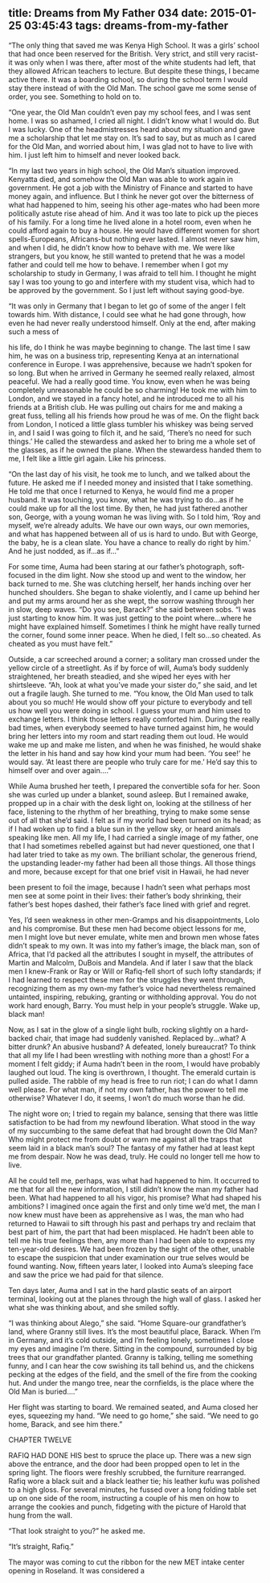title: Dreams from My Father 034
date: 2015-01-25 03:45:43
tags: dreams-from-my-father
---

“The only thing that saved me was Kenya High School. It was a girls’ school that had once been reserved for the British. Very strict, and still very racist-it was only when I was there, after most of the white students had left, that they allowed African teachers to lecture. But despite these things, I became active there. It was a boarding school, so during the school term I would stay there instead of with the Old Man. The school gave me some sense of order, you see. Something to hold on to.

“One year, the Old Man couldn’t even pay my school fees, and I was sent home. I was so ashamed, I cried all night. I didn’t know what I would do. But I was lucky. One of the headmistresses heard about my situation and gave me a scholarship that let me stay on. It’s sad to say, but as much as I cared for the Old Man, and worried about him, I was glad not to have to live with him. I just left him to himself and never looked back.

“In my last two years in high school, the Old Man’s situation improved. Kenyatta died, and somehow the Old Man was able to work again in government. He got a job with the Ministry of Finance and started to have money again, and influence. But I think he never got over the bitterness of what had happened to him, seeing his other age-mates who had been more politically astute rise ahead of him. And it was too late to pick up the pieces of his family. For a long time he lived alone in a hotel room, even when he could afford again to buy a house. He would have different women for short spells-Europeans, Africans-but nothing ever lasted. I almost never saw him, and when I did, he didn’t know how to behave with me. We were like strangers, but you know, he still wanted to pretend that he was a model father and could tell me how to behave. I remember when I got my scholarship to study in Germany, I was afraid to tell him. I thought he might say I was too young to go and interfere with my student visa, which had to be approved by the government. So I just left without saying good-bye.

“It was only in Germany that I began to let go of some of the anger I felt towards him. With distance, I could see what he had gone through, how even he had never really understood himself. Only at the end, after making such a mess of

his life, do I think he was maybe beginning to change. The last time I saw him, he was on a business trip, representing Kenya at an international conference in Europe. I was apprehensive, because we hadn’t spoken for so long. But when he arrived in Germany he seemed really relaxed, almost peaceful. We had a really good time. You know, even when he was being completely unreasonable he could be so charming! He took me with him to London, and we stayed in a fancy hotel, and he introduced me to all his friends at a British club. He was pulling out chairs for me and making a great fuss, telling all his friends how proud he was of me. On the flight back from London, I noticed a little glass tumbler his whiskey was being served in, and I said I was going to filch it, and he said, ‘There’s no need for such things.’ He called the stewardess and asked her to bring me a whole set of the glasses, as if he owned the plane. When the stewardess handed them to me, I felt like a little girl again. Like his princess.

“On the last day of his visit, he took me to lunch, and we talked about the future. He asked me if I needed money and insisted that I take something. He told me that once I returned to Kenya, he would find me a proper husband. It was touching, you know, what he was trying to do...as if he could make up for all the lost time. By then, he had just fathered another son, George, with a young woman he was living with. So I told him, ‘Roy and myself, we’re already adults. We have our own ways, our own memories, and what has happened between all of us is hard to undo. But with George, the baby, he is a clean slate. You have a chance to really do right by him.’ And he just nodded, as if...as if...”

For some time, Auma had been staring at our father’s photograph, soft-focused in the dim light. Now she stood up and went to the window, her back turned to me. She was clutching herself, her hands inching over her hunched shoulders. She began to shake violently, and I came up behind her and put my arms around her as she wept, the sorrow washing through her in slow, deep waves. “Do you see, Barack?” she said between sobs. “I was just starting to know him. It was just getting to the point where...where he might have explained himself. Sometimes I think he might have really turned the corner, found some inner peace. When he died, I felt so...so cheated. As cheated as you must have felt.”

Outside, a car screeched around a corner; a solitary man crossed under the yellow circle of a streetlight. As if by force of will, Auma’s body suddenly straightened, her breath steadied, and she wiped her eyes with her shirtsleeve. “Ah, look at what you’ve made your sister do,” she said, and let out a fragile laugh. She turned to me. “You know, the Old Man used to talk about you so much! He would show off your picture to everybody and tell us how well you were doing in school. I guess your mum and him used to exchange letters. I think those letters really comforted him. During the really bad times, when everybody seemed to have turned against him, he would bring her letters into my room and start reading them out loud. He would wake me up and make me listen, and when he was finished, he would shake the letter in his hand and say how kind your mum had been. ‘You see!’ he would say. ‘At least there are people who truly care for me.’ He’d say this to himself over and over again....”

While Auma brushed her teeth, I prepared the convertible sofa for her. Soon she was curled up under a blanket, sound asleep. But I remained awake, propped up in a chair with the desk light on, looking at the stillness of her face, listening to the rhythm of her breathing, trying to make some sense out of all that she’d said. I felt as if my world had been turned on its head; as if I had woken up to find a blue sun in the yellow sky, or heard animals speaking like men. All my life, I had carried a single image of my father, one that I had sometimes rebelled against but had never questioned, one that I had later tried to take as my own. The brilliant scholar, the generous friend, the upstanding leader-my father had been all those things. All those things and more, because except for that one brief visit in Hawaii, he had never

been present to foil the image, because I hadn’t seen what perhaps most men see at some point in their lives: their father’s body shrinking, their father’s best hopes dashed, their father’s face lined with grief and regret.

Yes, I’d seen weakness in other men-Gramps and his disappointments, Lolo and his compromise. But these men had become object lessons for me, men I might love but never emulate, white men and brown men whose fates didn’t speak to my own. It was into my father’s image, the black man, son of Africa, that I’d packed all the attributes I sought in myself, the attributes of Martin and Malcolm, DuBois and Mandela. And if later I saw that the black men I knew-Frank or Ray or Will or Rafiq-fell short of such lofty standards; if I had learned to respect these men for the struggles they went through, recognizing them as my own-my father’s voice had nevertheless remained untainted, inspiring, rebuking, granting or withholding approval. You do not work hard enough, Barry. You must help in your people’s struggle. Wake up, black man!

Now, as I sat in the glow of a single light bulb, rocking slightly on a hard-backed chair, that image had suddenly vanished. Replaced by...what? A bitter drunk? An abusive husband? A defeated, lonely bureaucrat? To think that all my life I had been wrestling with nothing more than a ghost! For a moment I felt giddy; if Auma hadn’t been in the room, I would have probably laughed out loud. The king is overthrown, I thought. The emerald curtain is pulled aside. The rabble of my head is free to run riot; I can do what I damn well please. For what man, if not my own father, has the power to tell me otherwise? Whatever I do, it seems, I won’t do much worse than he did.

The night wore on; I tried to regain my balance, sensing that there was little satisfaction to be had from my newfound liberation. What stood in the way of my succumbing to the same defeat that had brought down the Old Man? Who might protect me from doubt or warn me against all the traps that seem laid in a black man’s soul? The fantasy of my father had at least kept me from despair. Now he was dead, truly. He could no longer tell me how to live.

All he could tell me, perhaps, was what had happened to him. It occurred to me that for all the new information, I still didn’t know the man my father had been. What had happened to all his vigor, his promise? What had shaped his ambitions? I imagined once again the first and only time we’d met, the man I now knew must have been as apprehensive as I was, the man who had returned to Hawaii to sift through his past and perhaps try and reclaim that best part of him, the part that had been misplaced. He hadn’t been able to tell me his true feelings then, any more than I had been able to express my ten-year-old desires. We had been frozen by the sight of the other, unable to escape the suspicion that under examination our true selves would be found wanting. Now, fifteen years later, I looked into Auma’s sleeping face and saw the price we had paid for that silence.

Ten days later, Auma and I sat in the hard plastic seats of an airport terminal, looking out at the planes through the high wall of glass. I asked her what she was thinking about, and she smiled softly.

“I was thinking about Alego,” she said. “Home Square-our grandfather’s land, where Granny still lives. It’s the most beautiful place, Barack. When I’m in Germany, and it’s cold outside, and I’m feeling lonely, sometimes I close my eyes and imagine I’m there. Sitting in the compound, surrounded by big trees that our grandfather planted. Granny is talking, telling me something funny, and I can hear the cow swishing its tall behind us, and the chickens pecking at the edges of the field, and the smell of the fire from the cooking hut. And under the mango tree, near the cornfields, is the place where the Old Man is buried....”

Her flight was starting to board. We remained seated, and Auma closed her eyes, squeezing my hand. “We need to go home,” she said. “We need to go home, Barack, and see him there.”

CHAPTER TWELVE

RAFIQ HAD DONE HIS best to spruce the place up. There was a new sign above the entrance, and the door had been propped open to let in the spring light. The floors were freshly scrubbed, the furniture rearranged. Rafiq wore a black suit and a black leather tie; his leather kufu was polished to a high gloss. For several minutes, he fussed over a long folding table set up on one side of the room, instructing a couple of his men on how to arrange the cookies and punch, fidgeting with the picture of Harold that hung from the wall.

“That look straight to you?” he asked me.

“It’s straight, Rafiq.”

The mayor was coming to cut the ribbon for the new MET intake center opening in Roseland. It was considered a

